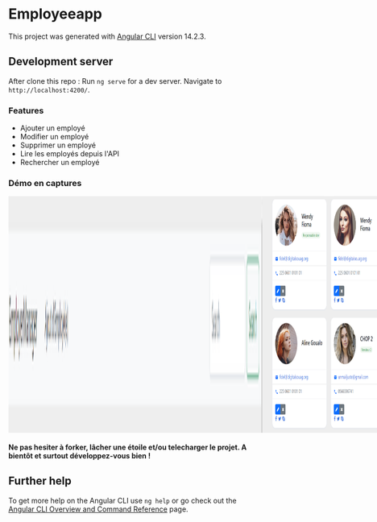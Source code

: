 # Employeeapp

This project was generated with [Angular CLI](https://github.com/angular/angular-cli) version 14.2.3.

## Development server
After clone this repo :
Run `ng serve` for a dev server. Navigate to `http://localhost:4200/`.

### Features
<ul>
    <li>Ajouter un employé</li>
    <li>Modifier un employé</li>
    <li>Supprimer un employé </li>
    <li>Lire les employés depuis l'API </li>
    <li> Rechercher un employé</li>
</ul>

### Démo en captures 
<p style="display:flex;justify-content:space-between">
    <img src="src/assets/screen/header.png" /> 
     <img src="src/assets/screen/card-section.png" />
    <img src="src/assets/screen/add-employee-modal.png" />
    <img src="src/assets/screen/update-employee-modal.png" />
    <img src="src/assets/screen/delete-employee-modal.png" />
    <img src="src/assets/screen/footer.png" />
</p>


#### Ne pas hesiter à forker, lâcher une étoile et/ou telecharger le projet. A bientôt et surtout développez-vous bien !


## Further help

To get more help on the Angular CLI use `ng help` or go check out the [Angular CLI Overview and Command Reference](https://angular.io/cli) page.
